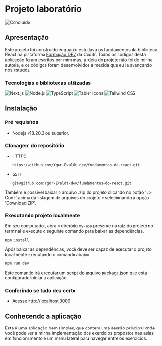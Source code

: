 # Projeto laboratório
![Concluído](https://img.shields.io/badge/status-concluído-brightgreen)

## Apresentação
Este projeto foi construído enquanto estudava os fundamentos da biblioteca React na plataforma [Formação DEV](https://www.formacao.dev/) da Cod3r.
Todos os códigos desta aplicação foram escritos por mim mas, a ideia do projeto não foi de minha autoria, e os códigos foram desenvolvidos a medida que eu ia avançando nos estudos.

### Tecnologias e bibliotecas utilizadas
![Next.js](https://img.shields.io/badge/Next.js-000000?style=flat&logo=next.js&logoColor=white)
![Node.js](https://img.shields.io/badge/Node.js-339933?style=flat&logo=node.js&logoColor=white)
![TypeScript](https://img.shields.io/badge/TypeScript-3178C6?style=flat&logo=typescript&logoColor=white)
![Tabler Icons](https://img.shields.io/badge/Tabler%20Icons-0078D4?style=flat&logo=tabler-icons&logoColor=white)
![Tailwind CSS](https://img.shields.io/badge/Tailwind%20CSS-38B2AC?style=flat&logo=tailwind-css&logoColor=white)

## Instalação

### Pré requisítos
- Nodejs v18.20.3 ou superior.

### Clonagem do repositório
- HTTPS
    ```bash
    https://github.com/Ygor-Evaldt-dev/fundamentos-do-react.git
    ```
- SSH
    ```bash
    git@github.com:Ygor-Evaldt-dev/fundamentos-do-react.git
    ```
Também é possível baixar o arquivo .zip do projeto clicando no botão '<> Code' acima da listagem de arquivos do projeto e selecionando a opção 'Download ZIP'.

### Executando projeto localmente
Em seu computador, abra o diretório `my-app` presente na raiz do projeto no terminal e execute o seguinte comando para baixar as dependências.
```bash
npm install
```

Após baixar as dependências, você deve ser capaz de executar o projeto localmente executando o comando abaixo.
```bash
npm run dev
```
Este comando irá executar um script do arquivo package.json que está configurado iniciar a aplicação. <br>

### Conferindo se tudo deu certo
- Acesse [http://localhost:3000](http://localhost:3000)

## Conhecendo a aplicação
Esta é uma aplicação bem simples, que contem uma sessão principal onde você pode ver a minha implementação dos exercícios propostos nas aulas em funcionamento e um menu lateral para navegar entre os exercícios.

